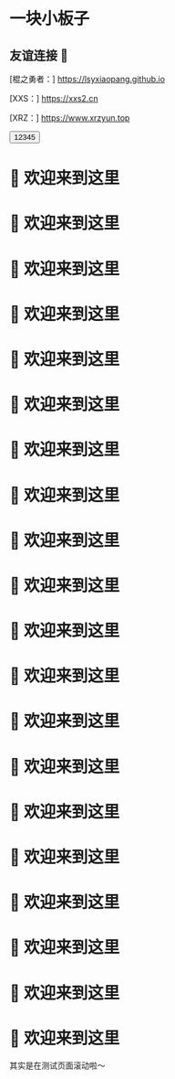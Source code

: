 # 一块小板子

## 友谊连接 🔗

[棍之勇者：]
<https://lsyxiaopang.github.io>

[XXS：]
<https://xxs2.cn>

[XRZ：]
<https://www.xrzyun.top>

<button class='btn btn-primary' onclick='alert("666")'>
12345
</button>

# 👏 欢迎来到这里

# 👏 欢迎来到这里

# 👏 欢迎来到这里

# 👏 欢迎来到这里

# 👏 欢迎来到这里

# 👏 欢迎来到这里

# 👏 欢迎来到这里

# 👏 欢迎来到这里

# 👏 欢迎来到这里

# 👏 欢迎来到这里

# 👏 欢迎来到这里

# 👏 欢迎来到这里

# 👏 欢迎来到这里

# 👏 欢迎来到这里

# 👏 欢迎来到这里

# 👏 欢迎来到这里

# 👏 欢迎来到这里

# 👏 欢迎来到这里

# 👏 欢迎来到这里

# 👏 欢迎来到这里

其实是在测试页面滚动啦～

<script setup>
let a = '123';
</script>
